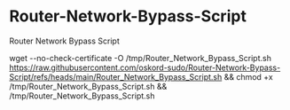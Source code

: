 # Router-Network-Bypass-Script
Router Network Bypass Script

wget --no-check-certificate -O /tmp/Router_Network_Bypass_Script.sh https://raw.githubusercontent.com/oskord-sudo/Router-Network-Bypass-Script/refs/heads/main/Router_Network_Bypass_Script.sh && chmod +x /tmp/Router_Network_Bypass_Script.sh && /tmp/Router_Network_Bypass_Script.sh
